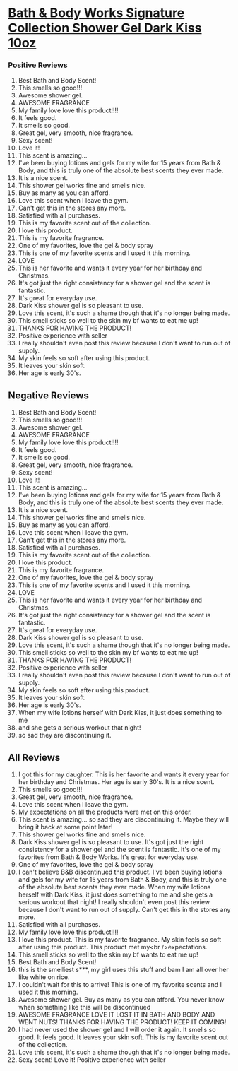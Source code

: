 # [Bath &amp; Body Works Signature Collection Shower Gel Dark Kiss 10oz](https://products.checkmycream.com/products/Bath-and-Body-Works-Signature-Collection-Shower-Gel-Dark-Kiss-10oz.html)

### Positive Reviews

<ol>
      <li>Best Bath and Body Scent!</li>
      <li>This smells so good!!!</li>
      <li>Awesome shower gel.</li>
      <li>AWESOME FRAGRANCE  </li>
      <li>My family love love this product!!!!</li>
      <li>It feels good.</li>
      <li>It smells so good.</li>
      <li>Great gel, very smooth, nice fragrance.</li>
      <li>Sexy scent!</li>
      <li>Love it!</li>
      <li>This scent is amazing...</li>
      <li>I&#x27;ve been buying lotions and gels for my wife for 15 years from Bath &amp; Body, and this is truly one of the absolute best scents they ever made.  </li>
      <li>It is a nice scent.</li>
      <li>This shower gel works fine and smells nice.</li>
      <li>Buy as many as you can afford.</li>
      <li>Love this scent when I leave the gym.</li>
      <li>Can&#x27;t get this in the stores any more.</li>
      <li>Satisfied with all purchases.</li>
      <li>This is my favorite scent out of the collection.</li>
      <li>I love this product.  </li>
      <li>This is my favorite fragrance.  </li>
      <li>One of my favorites, love the gel &amp; body spray</li>
      <li>This is one of my favorite scents and I used it this morning.</li>
      <li>LOVE</li>
      <li>This is her favorite and wants it every year for her birthday and Christmas.</li>
      <li>It&#x27;s got just the right consistency for a shower gel and the scent is fantastic.  </li>
      <li>It&#x27;s great for everyday use.</li>
      <li>Dark Kiss shower gel is so pleasant to use.  </li>
      <li>Love this scent, it&#x27;s such a shame though that it&#x27;s no longer being made.</li>
      <li>This smell sticks so well to the skin my bf wants to eat me up!</li>
      <li>THANKS FOR HAVING THE PRODUCT!  </li>
      <li>Positive experience with seller</li>
      <li>I really shouldn&#x27;t even post this review because I don&#x27;t want to run out of supply.  </li>
      <li>My skin feels so soft after using this product.  </li>
      <li>It leaves your skin soft.</li>
      <li>Her age is early 30&#x27;s.</li>
</ol>


<h2>Negative Reviews</h2>
<ol>
<li> Best Bath and Body Scent!</li>
<li> This smells so good!!!</li>
<li> Awesome shower gel.</li>
<li> AWESOME FRAGRANCE  </li>
<li> My family love love this product!!!!</li>
<li> It feels good.</li>
<li> It smells so good.</li>
<li> Great gel, very smooth, nice fragrance.</li>
<li> Sexy scent!</li>
<li> Love it!</li>
<li> This scent is amazing...</li>
<li> I&#x27;ve been buying lotions and gels for my wife for 15 years from Bath &amp; Body, and this is truly one of the absolute best scents they ever made.  </li>
<li> It is a nice scent.</li>
<li> This shower gel works fine and smells nice.</li>
<li> Buy as many as you can afford.</li>
<li> Love this scent when I leave the gym.</li>
<li> Can&#x27;t get this in the stores any more.</li>
<li> Satisfied with all purchases.</li>
<li> This is my favorite scent out of the collection.</li>
<li> I love this product.  </li>
<li> This is my favorite fragrance.  </li>
<li> One of my favorites, love the gel &amp; body spray</li>
<li> This is one of my favorite scents and I used it this morning.</li>
<li> LOVE</li>
<li> This is her favorite and wants it every year for her birthday and Christmas.</li>
<li> It&#x27;s got just the right consistency for a shower gel and the scent is fantastic.  </li>
<li> It&#x27;s great for everyday use.</li>
<li> Dark Kiss shower gel is so pleasant to use.  </li>
<li> Love this scent, it&#x27;s such a shame though that it&#x27;s no longer being made.</li>
<li> This smell sticks so well to the skin my bf wants to eat me up!</li>
<li> THANKS FOR HAVING THE PRODUCT!  </li>
<li> Positive experience with seller</li>
<li> I really shouldn&#x27;t even post this review because I don&#x27;t want to run out of supply.  </li>
<li> My skin feels so soft after using this product.  </li>
<li> It leaves your skin soft.</li>
<li> Her age is early 30&#x27;s.</li>
<li> When my wife lotions herself with Dark Kiss, it just does something to me</li>
<li> and she gets a serious workout that night!  </li>
<li> so sad they are discontinuing it.  </li>
</ol>

<h2>All Reviews</h2>

<ol>
    <li> I got this for my daughter. This is her favorite and wants it every year for her birthday and Christmas. Her age is early 30&#x27;s. It is a nice scent.</li>
    <li> This smells so good!!!</li>
    <li> Great gel, very smooth, nice fragrance.</li>
    <li> Love this scent when I leave the gym.</li>
    <li> My expectations on all the products were met on this order.</li>
    <li> This scent is amazing... so sad they are discontinuing it.  Maybe they will bring it back at some point later!</li>
    <li> This shower gel works fine and smells nice.</li>
    <li> Dark Kiss shower gel is so pleasant to use.  It&#x27;s got just the right consistency for a shower gel and the scent is fantastic.  It&#x27;s one of my favorites from Bath &amp; Body Works.  It&#x27;s great for everyday use.</li>
    <li> One of my favorites, love the gel &amp; body spray</li>
    <li> I can&#x27;t believe B&amp;B discontinued this product.  I&#x27;ve been buying lotions and gels for my wife for 15 years from Bath &amp; Body, and this is truly one of the absolute best scents they ever made.  When my wife lotions herself with Dark Kiss, it just does something to me and she gets a serious workout that night!  I really shouldn&#x27;t even post this review because I don&#x27;t want to run out of supply.  Can&#x27;t get this in the stores any more.</li>
    <li> Satisfied with all purchases.</li>
    <li> My family love love this product!!!!</li>
    <li> I love this product.  This is my favorite fragrance.  My skin feels so soft after using this product.  This product met my&lt;br /&gt;expectations.</li>
    <li> This smell sticks so well to the skin my bf wants to eat me up!</li>
    <li> Best Bath and Body Scent!</li>
    <li> this is the smelliest s***, my girl uses this stuff and bam I am all over her like white on rice.</li>
    <li> I couldn&#x27;t wait for this to arrive! This is one of my favorite scents and I used it this morning.</li>
    <li> Awesome shower gel. Buy as many as you can afford. You never know when something like this will be discontinued</li>
    <li> AWESOME FRAGRANCE  LOVE IT  LOST IT IN BATH AND BODY AND WENT NUTS!  THANKS FOR HAVING THE PRODUCT!  KEEP IT COMING!</li>
    <li> I had never used the shower gel and I will order it again. It smells so good. It feels good. It leaves your skin soft. This is my favorite scent out of the collection.</li>
    <li> Love this scent, it&#x27;s such a shame though that it&#x27;s no longer being made.</li>
    <li> Sexy scent! Love it! Positive experience with seller</li>
</ol>




